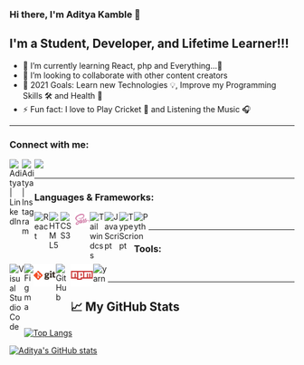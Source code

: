 ### Hi there, I'm Aditya Kamble 👋

## I'm a Student, Developer, and Lifetime Learner!!!

- 🌱 I’m currently learning React, php and Everything...🤣
- 👯 I’m looking to collaborate with other content creators
- 🥅 2021 Goals: Learn new Technologies 💡, Improve my Programming Skills 🛠 and Health 💪
- ⚡ Fun fact: I love to Play Cricket 🏏 and Listening the Music 🎧

---

### Connect with me:

[<img align="Aditya | Twitter" width="22px" src="https://cdn2.iconfinder.com/data/icons/social-media-2285/512/1_Twitter_colored_svg-256.png" />][twitter]
[<img align="left" alt="Aditya | LinkedIn" width="22px" src="https://cdn2.iconfinder.com/data/icons/social-media-2285/512/1_Linkedin_unofficial_colored_svg-512.png" />][linkedin]
[<img align="left" alt="Aditya | Instagram" width="22px" src="https://cdn2.iconfinder.com/data/icons/social-media-applications/64/social_media_applications_3-instagram-256.png" />][instagram]

---

### Languages & Frameworks:


<img align="left" alt="React" width="26px" src="https://cdn.worldvectorlogo.com/logos/react-2.svg" />
<img align="left" alt="HTML5" width="20px" src="https://cdn.worldvectorlogo.com/logos/html5.svg" />
<img align="left" alt="CSS3" width="26px" src="https://cdn.worldvectorlogo.com/logos/css3.svg" />
<img align="left" alt="Sass" width="26px" src="https://raw.githubusercontent.com/devicons/devicon/7a4ca8aa871d6dca81691e018d31eed89cb70a76/icons/sass/sass-original.svg" />
<img align="left" alt="Tailwindcss" width="26px" src="https://cdn.worldvectorlogo.com/logos/tailwindcss.svg" />
<img align="left" alt="JavaScript" width="26px" src="https://cdn.worldvectorlogo.com/logos/logo-javascript.svg" />
<img align="left" alt="TypeScript" width="26px" src="https://cdn.worldvectorlogo.com/logos/typescript.svg" />
<img align="left" alt="Python" width="26px" src="https://cdn.worldvectorlogo.com/logos/python-4.svg" />


<br />

---

### Tools:


<img align="left" alt="Visual Studio Code" width="26px" src="https://cdn.worldvectorlogo.com/logos/visual-studio-code-1.svg" />
<img align="left" alt="Figma" width="16px" src="https://cdn.worldvectorlogo.com/logos/figma-1.svg" />
<img align="left" alt="Git" width="40px" src="https://raw.githubusercontent.com/devicons/devicon/7a4ca8aa871d6dca81691e018d31eed89cb70a76/icons/git/git-original-wordmark.svg" />
<img align="left" alt="GitHub" width="26px" src="https://cdn4.iconfinder.com/data/icons/social-media-logos-6/512/71-github-128.png" />
<img align="left" alt="npm" width="40px" src="https://raw.githubusercontent.com/devicons/devicon/7a4ca8aa871d6dca81691e018d31eed89cb70a76/icons/npm/npm-original-wordmark.svg" />
<img align="left" alt="yarn" width="26px" src="https://cdn.worldvectorlogo.com/logos/yarn.svg" />


<br />

---


## &#x1f4c8; My GitHub Stats

[![Top Langs](https://github-readme-stats.vercel.app/api/top-langs/?username=Aditya6101&hide=html,css&theme=radical)](https://github.com/anuraghazra/github-readme-stats)

[![Aditya's GitHub stats](https://github-readme-stats.vercel.app/api?username=Aditya6101&theme=radical)](https://github.com/anuraghazra/github-readme-stats)


[twitter]: https://twitter.com/AdityaK6101
[instagram]: https://www.instagram.com/adityak6101
[linkedin]: https://www.linkedin.com/in/aditya-kamble-45aa741b1
